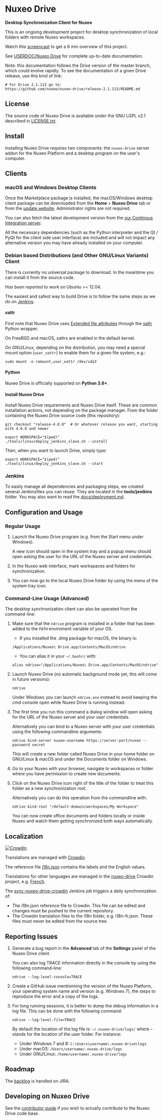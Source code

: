 # Nuxeo Drive

**Desktop Synchronization Client for Nuxeo**

This is an ongoing development project for desktop synchronization of local folders with remote Nuxeo workspaces.

Watch this [screencast](https://embedwistia-a.akamaihd.net/deliveries/db284a19e500781cdca15ecb0e5901d62154f084/file.mp4) to get a 6 min overview of this project.

See [USERDOC/Nuxeo Drive](https://doc.nuxeo.com/x/04HQ) for complete up-to-date documentation.

Note: this documentation follows the Drive version of the master branch, which could evolve rapidly. To see the documentation of a given Drive release, use this kind of link:

```shell
# For Drive 2.1.113 go to:
https://github.com/nuxeo/nuxeo-drive/release-2.1.113/README.md
```

## License

The source code of Nuxeo Drive is available under the GNU LGPL v2.1 described in [LICENSE.txt](LICENSE.txt).

## Install

Installing Nuxeo Drive requires two components: the `nuxeo-drive` server addon for the Nuxeo Platform and a desktop program on the user's computer.

## Clients

### macOS and Windows Desktop Clients

Once the Marketplace package is installed, the macOS/Windows desktop client package can be downloaded from the **Home** > **Nuxeo Drive** tab or from the [update website](https://community.nuxeo.com/static/drive-updates/). Administrator rights are not required.

You can also fetch the latest development version from the [our Continous Integration server](https://qa.nuxeo.org/jenkins/view/Drive/job/Drive/job/Drive-packages/).

All the necessary dependencies (such as the Python interpreter and the Qt / PyQt for the client side user interface) are included and will not impact any alternative version you may have already installed on your computer.

### Debian based Distributions (and Other GNU/Linux Variants) Client

There is currently no universal package to download. In the meantime you can install it from the source code.

*Has been reported to work on* Ubuntu >= 12.04.

The easiest and safest way to build Drive is to follow the same steps as we do on [Jenkins](#jenkins).

#### xattr

First note that Nuxeo Drive uses [Extended file attributes](https://en.wikipedia.org/wiki/Extended_file_attributes) through the [xattr](https://pypi.python.org/pypi/xattr/) Python wrapper.

On FreeBSD and macOS, xattrs are enabled in the default kernel.

On GNU/Linux, depending on the distribution, you may need a special mount option (`user_xattr`) to enable them for a given file system, e.g.:

```shell
sudo mount -o remount,user_xattr /dev/sda3
```

#### Python

Nuxeo Drive is officially supported on **Python 3.6+**.

#### Install Nuxeo Drive

Install Nuxeo Drive requirements and Nuxeo Drive itself.
These are common installation actions, not depending on the package manager.
From the folder containing the Nuxeo Drive source code (this repository):

```shell
git checkout "release-4.0.0"  # Or whatever release you want, starting with 4.0.0 and newer

export WORKSPACE="$(pwd)"
./tools/linux/deploy_jenkins_slave.sh --install
```

Then, when you want to launch Drive, simply type:

```shell
export WORKSPACE="$(pwd)"
./tools/linux/deploy_jenkins_slave.sh --start
```

### Jenkins

To easily manage all dependencies and packaging steps, we created several Jenkinsfiles you can reuse. They are located in the **tools/jenikins** folder. You may also want to read the [docs/deployment.md](https://github.com/nuxeo/nuxeo-drive/blob/master/docs/deployment.md).

## Configuration and Usage

### Regular Usage

1. Launch the Nuxeo Drive program (e.g. from the Start menu under Windows).

    A new icon should open in the system tray and a popup menu should open asking the user for the URL of the Nuxeo server and credentials.

2. In the Nuxeo web interface, mark workspaces and folders for synchronization.

3. You can now go to the local Nuxeo Drive folder by using the menu of the system tray icon.

### Command-Line Usage (Advanced)

The desktop synchronization client can also be operated from the command-line:

1. Make sure that the `ndrive` program is installed in a folder that has been added to the `PATH` enviroment variable of your OS.

    * If you installed the .dmg package for macOS, the binary is:

    ```shell
    /Applications/Nuxeo\ Drive.app/Contents/MacOS/ndrive
    ```

    * You can alias it in your `~/.bashrc` with:

    ```shell
    alias ndrive="/Applications/Nuxeo\ Drive.app/Contents/MacOS/ndrive"
    ```
2. Launch Nuxeo Drive (no automatic background mode yet, this will come in future versions):

    ```shell
    ndrive
    ```
    Under Windows you can launch `ndrive.exe` instead to avoid keeping the cmd console open while Nuxeo Drive is running instead.

3. The first time you run this command a dialog window will open asking for the URL of the Nuxeo server and your user credentials.

    Alternatively you can bind to a Nuxeo server with your user credentials using the following commandline arguments:

    ```shell
    ndrive bind-server nuxeo-username https://server:port/nuxeo --password secret
    ```
    This will create a new folder called Nuxeo Drive in your home folder on GNU/Linux & macOS and under the Documents folder on Windows.

4. Go to your Nuxeo with your browser, navigate to workspaces or folder where you have permission to create new documents.
5. Click on the Nuxeo Drive icon right of the title of the folder to treat this folder as a new synchronization root.

    Alternatively you can do this operation from the commandline with:

    ```shell
    ndrive bind-root "/default-domain/workspaces/My Workspace"
    ```
    You can now create office documents and folders locally or inside Nuxeo and watch them getting synchronized both ways automatically.

## Localization

[![Crowdin](https://d322cqt584bo4o.cloudfront.net/nuxeo-drive/localized.svg)](https://crowdin.com/project/nuxeo-drive)

Translations are managed with [Crowdin](https://crowdin.com/).

The reference file [i18n.json](https://github.com/nuxeo/nuxeo-drive/blob/master/nxdrive/data/i18n/i18n.json) contains the labels and the English values.

Translations for other languages are managed in the [nuxeo-drive](https://crowdin.com/project/nuxeo-drive) Crowdin project, e.g. [French](https://crowdin.com/translate/nuxeo-drive/40/en-fr).

The [sync-nuxeo-drive-crowdin](https://qa.nuxeo.org/jenkins/job/Private/job/Crowdin/job/sync-nuxeo-drive-crowdin/) Jenkins job triggers a daily synchronization of:

* The i18n.json reference file to Crowdin. This file can be edited and changes must be pushed to the current repository.
* The Crowdin translation files to the i18n folder, e.g. i18n-fr.json. These files must never be edited from the source tree.

## Reporting Issues

1. Generate a bug report in the **Advanced** tab of the **Settings** panel of the Nuxeo Drive client.

    You can also log TRACE information directly in the console by using the following command-line:

    ```shell
    ndrive --log-level-console=TRACE
    ```

2. Create a GitHub issue mentionning the version of the Nuxeo Platform, your operating system name and version (e.g. Windows 7), the steps to reproduce the error and a copy of the logs.

3. For long running sessions, it is better to dump the debug information in a log file. This can be done with the following command:

    ```shell
    ndrive --log-level-file=TRACE
    ```

    By default the location of the log file is: `~/.nuxeo-drive/logs/` where `~` stands for the location of the user folder. For instance:

    * Under Windows 7 and 8: `C:\Users\username\.nuxeo-drive\logs`
    * Under macOS: `/Users/username/.nuxeo-drive/logs`
    * Under GNU/Linux: `/home/username/.nuxeo-drive/logs`

## Roadmap

The [backlog](https://jira.nuxeo.com/issues/?jql=%28project%20%3D%20%22Nuxeo%20Drive%20%22%20OR%20component%20%3D%20%22Nuxeo%20Drive%22%20OR%20project%20%3D%20NXDOC%20AND%20Tags%20%3D%20drive%29%20AND%20resolution%20%3D%20Unresolved%20ORDER%20BY%20Rank%20ASC) is handled on JIRA.

## Developing on Nuxeo Drive

See the [contributor guide](DEVELOPERS.md) if you wish to actually contribute to the Nuxeo Drive code base.
